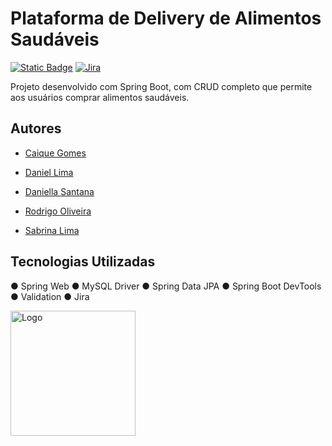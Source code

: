 
# Plataforma de Delivery de Alimentos Saudáveis

[![Static Badge](https://img.shields.io/badge/Escopo%20do%20projeto-0078D6?style=for-the-badge)](https://github.com/projetoIntegrador-aplicacaoDelivery/backend/blob/main/Documentos/Escopo%20do%20Projeto%20-%20TASK2.pdf)
[![Jira](https://img.shields.io/badge/jira-%230A0FFF.svg?style=for-the-badge&logo=jira&logoColor=white)](https://dsldanielsantoslima.atlassian.net/jira/software/projects/SCRUM/boards/1)

Projeto desenvolvido com Spring Boot, com CRUD completo que permite aos usuários comprar alimentos saudáveis.


## Autores

- [Caique Gomes](https://www.linkedin.com/in/cttcaiquegomes/)

- [Daniel Lima](https://www.linkedin.com/in/danieldossantoslima)

- [Daniella Santana](https://www.linkedin.com/in/adaniellasantana/)

- [Rodrigo Oliveira](https://www.linkedin.com/in/rodrigo-oliveira-de-santana-23a330262/)
  
- [Sabrina Lima](https://www.linkedin.com/in/sabrina-santoslima/)


## Tecnologias Utilizadas

● Spring Web
● MySQL Driver
● Spring Data JPA
● Spring Boot DevTools
● Validation
● Jira


<img src="https://brazil.generation.org/wp-content/uploads/2024/10/Generation_BRAZIL_logo_NEW-BLUE.png" alt="Logo" width="200">
